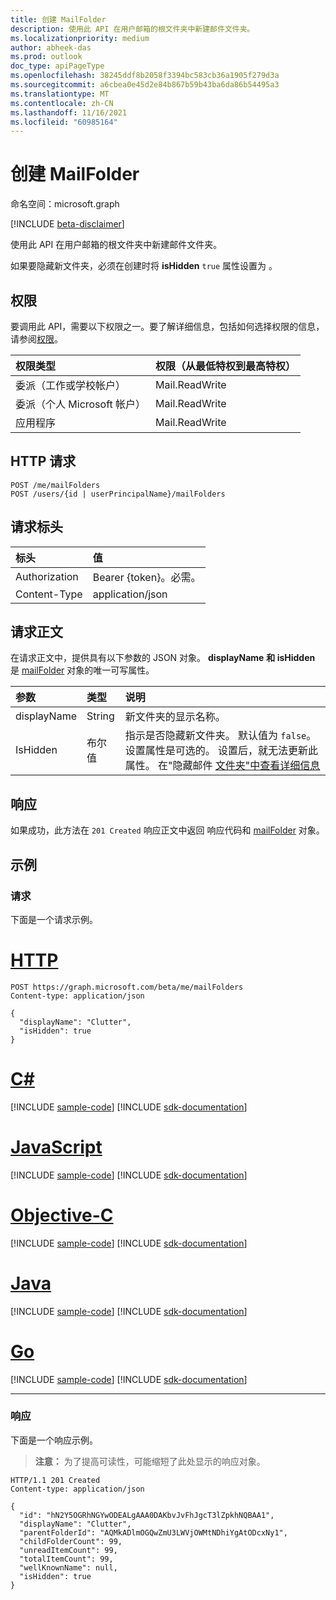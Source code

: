 ```yaml
---
title: 创建 MailFolder
description: 使用此 API 在用户邮箱的根文件夹中新建邮件文件夹。
ms.localizationpriority: medium
author: abheek-das
ms.prod: outlook
doc_type: apiPageType
ms.openlocfilehash: 38245ddf8b2058f3394bc583cb36a1905f279d3a
ms.sourcegitcommit: a6cbea0e45d2e84b867b59b43ba6da86b54495a3
ms.translationtype: MT
ms.contentlocale: zh-CN
ms.lasthandoff: 11/16/2021
ms.locfileid: "60985164"
---
```

# <a name="create-mailfolder"></a>创建 MailFolder

命名空间：microsoft.graph

[!INCLUDE [beta-disclaimer](../../includes/beta-disclaimer.md)]

使用此 API 在用户邮箱的根文件夹中新建邮件文件夹。

如果要隐藏新文件夹，必须在创建时将 **isHidden** `true` 属性设置为 。

## <a name="permissions"></a>权限
要调用此 API，需要以下权限之一。要了解详细信息，包括如何选择权限的信息，请参阅[权限](/graph/permissions-reference)。

|权限类型      | 权限（从最低特权到最高特权）              |
|:--------------------|:---------------------------------------------------------|
|委派（工作或学校帐户） | Mail.ReadWrite    |
|委派（个人 Microsoft 帐户） | Mail.ReadWrite    |
|应用程序 | Mail.ReadWrite |

## <a name="http-request"></a>HTTP 请求
<!-- { "blockType": "ignored" } -->
```http
POST /me/mailFolders
POST /users/{id | userPrincipalName}/mailFolders
```
## <a name="request-headers"></a>请求标头
| 标头       | 值 |
|:---------------|:--------|
| Authorization  | Bearer {token}。必需。  |
| Content-Type  | application/json  |

## <a name="request-body"></a>请求正文
在请求正文中，提供具有以下参数的 JSON 对象。 **displayName** **和 isHidden** 是 [mailFolder](../resources/mailfolder.md) 对象的唯一可写属性。

| 参数    | 类型   |说明|
|:---------------|:--------|:----------|
|displayName|String|新文件夹的显示名称。|
|IsHidden|布尔值|指示是否隐藏新文件夹。 默认值为 `false`。 设置属性是可选的。 设置后，就无法更新此属性。 在"隐藏邮件 [文件夹"中查看详细信息](../resources/mailfolder.md#hidden-mail-folders)|

## <a name="response"></a>响应

如果成功，此方法在 `201 Created` 响应正文中返回 响应代码和 [mailFolder](../resources/mailfolder.md) 对象。

## <a name="example"></a>示例
### <a name="request"></a>请求
下面是一个请求示例。

# <a name="http"></a>[HTTP](#tab/http)
<!-- {
  "blockType": "request",
  "name": "create_mailfolder_from_user"
}-->
```http
POST https://graph.microsoft.com/beta/me/mailFolders
Content-type: application/json

{
  "displayName": "Clutter",
  "isHidden": true
}
```
# <a name="c"></a>[C#](#tab/csharp)
[!INCLUDE [sample-code](../includes/snippets/csharp/create-mailfolder-from-user-csharp-snippets.md)]
[!INCLUDE [sdk-documentation](../includes/snippets/snippets-sdk-documentation-link.md)]

# <a name="javascript"></a>[JavaScript](#tab/javascript)
[!INCLUDE [sample-code](../includes/snippets/javascript/create-mailfolder-from-user-javascript-snippets.md)]
[!INCLUDE [sdk-documentation](../includes/snippets/snippets-sdk-documentation-link.md)]

# <a name="objective-c"></a>[Objective-C](#tab/objc)
[!INCLUDE [sample-code](../includes/snippets/objc/create-mailfolder-from-user-objc-snippets.md)]
[!INCLUDE [sdk-documentation](../includes/snippets/snippets-sdk-documentation-link.md)]

# <a name="java"></a>[Java](#tab/java)
[!INCLUDE [sample-code](../includes/snippets/java/create-mailfolder-from-user-java-snippets.md)]
[!INCLUDE [sdk-documentation](../includes/snippets/snippets-sdk-documentation-link.md)]

# <a name="go"></a>[Go](#tab/go)
[!INCLUDE [sample-code](../includes/snippets/go/create-mailfolder-from-user-go-snippets.md)]
[!INCLUDE [sdk-documentation](../includes/snippets/snippets-sdk-documentation-link.md)]

---


### <a name="response"></a>响应
下面是一个响应示例。 

>**注意：** 为了提高可读性，可能缩短了此处显示的响应对象。
<!-- {
  "blockType": "response",
  "truncated": true,
  "@odata.type": "microsoft.graph.mailFolder"
} -->
```http
HTTP/1.1 201 Created
Content-type: application/json

{
  "id": "hN2Y5OGRhNGYwODEALgAAA0DAKbvJvFhJgcT3lZpkhNQBAA1",
  "displayName": "Clutter",
  "parentFolderId": "AQMkADlmOGQwZmU3LWVjOWMtNDhiYgAtODcxNy1",
  "childFolderCount": 99,
  "unreadItemCount": 99,
  "totalItemCount": 99,
  "wellKnownName": null,
  "isHidden": true
}
```

<!-- uuid: 8fcb5dbc-d5aa-4681-8e31-b001d5168d79
2015-10-25 14:57:30 UTC -->
<!--
{
  "type": "#page.annotation",
  "description": "Create MailFolder",
  "keywords": "",
  "section": "documentation",
  "tocPath": "",
  "suppressions": [
  ]
}
-->


